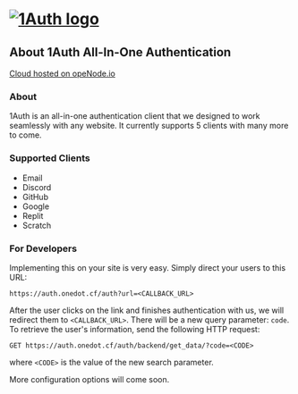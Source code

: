 # [![1Auth logo](https://auth.onedot.cf/logo.svg)](https://auth.onedot.cf/)

## About 1Auth All-In-One Authentication

<a href="https://www.openode.io/">Cloud hosted on opeNode.io</a>

### About

1Auth is an all-in-one authentication client that we designed to work seamlessly with any website. It currently supports 5 clients with many more to come.

### Supported Clients

-   Email
-   Discord
-   GitHub
-   Google
-   Replit
-   Scratch

### For Developers

Implementing this on your site is very easy. Simply direct your users to this URL:

```http
https://auth.onedot.cf/auth?url=<CALLBACK_URL>
```

After the user clicks on the link and finishes authentication with us, we will redirect them to `<CALLBACK_URL>`. There will be a new query parameter: `code`. To retrieve the user's information, send the following HTTP request:

```http
GET https://auth.onedot.cf/auth/backend/get_data/?code=<CODE>
```

where `<CODE>` is the value of the new search parameter.

More configuration options will come soon.
